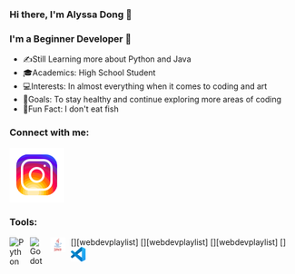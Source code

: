 ### Hi there, I'm Alyssa Dong 🤗

### I'm a Beginner Developer 🌱
- ✍️Still Learning more about Python and Java
- 🎓Academics: High School Student
- 💻Interests: In almost everything when it comes to coding and art
- 💪Goals: To stay healthy and continue exploring more areas of coding
- 🐳Fun Fact: I don't eat fish

### Connect with me:
[![website](./images/instagram.svg)](https://www.instagram.com/alyssa_dong_0527/)

### Tools:
[<img align="left" alt="Python" width="26px" src=".https://s3.dualstack.us-east-2.amazonaws.com/pythondotorg-assets/media/files/python-logo-only.svg" style="padding-right:10px;" />][webdevplaylist]
[<img align="left" alt="Godot" width="26px" src="https://commons.wikimedia.org/wiki/File:Godot_icon.svg#/media/File:Godot_icon.svg" style="padding-right:10px;" />][webdevplaylist]
[<img align="left" alt="Java" width="26px" src="./images/java.svg" style="padding-right:10px;" />][webdevplaylist]
[<img align="left" alt="Visual Studio Code" width="26px" src="./images/VS.svg" style="padding-right:10px;" />]


